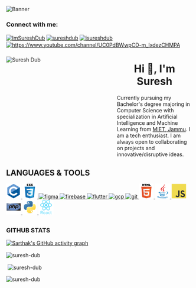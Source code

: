 ![Banner](https://res.cloudinary.com/superfolio/image/upload/v1620689979/68747470733a2f2f692e70696e696d672e636f6d2f6f726967696e616c732f63362f33332f63322f63363333633230656465383266306530636564376435373064626533613166332e676966_yjuh2s.gif)

<h3 align="left">Connect with me:</h3>

<p align="left">

 <a href="https://twitter.com/ImSureshdub" target="blank"><img align="center" src="https://cdn.jsdelivr.net/npm/simple-icons@3.0.1/icons/twitter.svg"     alt="ImSureshDub" height="30" width="40" /></a> 
<a href="https://www.linkedin.com/in/sureshdub/" target="blank"><img align="center" src="https://cdn.jsdelivr.net/npm/simple-icons@3.0.1/icons/linkedin.svg" alt="sureshdub" height="30" width="40" /></a>
<a href="https://instagram.com/isureshdub" target="blank"><img align="center" src="https://cdn.jsdelivr.net/npm/simple-icons@3.0.1/icons/instagram.svg" alt="isureshdub" height="30" width="40" /></a>
<a href="https://www.youtube.com/channel/UC0PdBWwpCD-m_lxdezCHMPA" target="blank"><img align="center" src="https://cdn.jsdelivr.net/npm/simple-icons@3.0.1/icons/youtube.svg" alt="https://www.youtube.com/channel/UC0PdBWwpCD-m_lxdezCHMPA" height="30" width="40" /></a>
<h5 align="left"> </h5>

</p>

<img align="left" width="300" height="300" alt="Suresh Dub" src="https://github.com/Suresh-Dub/suresh-dub/blob/main/pngtree-computer-hacker-image_2247730-removebg-preview.png"/>

<h1 align="center">Hi 👋, I'm Suresh </h1>

Currently pursuing my Bachelor's degree majoring in Computer Science with specialization in Artificial Intelligence and Machine Learning from [MIET, Jammu](https://www.mietjmu.in/). I am a tech enthusiast. I am always open to collaborating on projects and innovative/disruptive ideas.



## LANGUAGES & TOOLS

<p align="left"> <a href="https://www.cprogramming.com/" target="_blank" rel="noreferrer"> <img src="https://raw.githubusercontent.com/devicons/devicon/master/icons/c/c-original.svg" alt="c" width="40" height="40"/> </a> <a href="https://www.w3schools.com/css/" target="_blank" rel="noreferrer"> <img src="https://raw.githubusercontent.com/devicons/devicon/master/icons/css3/css3-original-wordmark.svg" alt="css3" width="40" height="40"/> </a> <a href="https://www.figma.com/" target="_blank" rel="noreferrer"> <img src="https://www.vectorlogo.zone/logos/figma/figma-icon.svg" alt="figma" width="40" height="40"/> </a> <a href="https://firebase.google.com/" target="_blank" rel="noreferrer"> <img src="https://www.vectorlogo.zone/logos/firebase/firebase-icon.svg" alt="firebase" width="40" height="40"/> </a> <a href="https://flutter.dev" target="_blank" rel="noreferrer"> <img src="https://www.vectorlogo.zone/logos/flutterio/flutterio-icon.svg" alt="flutter" width="40" height="40"/> </a> <a href="https://cloud.google.com" target="_blank" rel="noreferrer"> <img src="https://www.vectorlogo.zone/logos/google_cloud/google_cloud-icon.svg" alt="gcp" width="40" height="40"/> </a> <a href="https://git-scm.com/" target="_blank" rel="noreferrer"> <img src="https://www.vectorlogo.zone/logos/git-scm/git-scm-icon.svg" alt="git" width="40" height="40"/> </a> <a href="https://www.w3.org/html/" target="_blank" rel="noreferrer"> <img src="https://raw.githubusercontent.com/devicons/devicon/master/icons/html5/html5-original-wordmark.svg" alt="html5" width="40" height="40"/> </a> <a href="https://www.java.com" target="_blank" rel="noreferrer"> <img src="https://raw.githubusercontent.com/devicons/devicon/master/icons/java/java-original.svg" alt="java" width="40" height="40"/> </a> <a href="https://developer.mozilla.org/en-US/docs/Web/JavaScript" target="_blank" rel="noreferrer"> <img src="https://raw.githubusercontent.com/devicons/devicon/master/icons/javascript/javascript-original.svg" alt="javascript" width="40" height="40"/> </a> <a href="https://www.php.net" target="_blank" rel="noreferrer"> <img src="https://raw.githubusercontent.com/devicons/devicon/master/icons/php/php-original.svg" alt="php" width="40" height="40"/> </a> <a href="https://www.python.org" target="_blank" rel="noreferrer"> <img src="https://raw.githubusercontent.com/devicons/devicon/master/icons/python/python-original.svg" alt="python" width="40" height="40"/> </a> <a href="https://reactjs.org/" target="_blank" rel="noreferrer"> <img src="https://raw.githubusercontent.com/devicons/devicon/master/icons/react/react-original-wordmark.svg" alt="react" width="40" height="40"/> </a> </p>


<h2 align="center"></h2>


### GITHUB STATS

[![Sarthak's GitHub activity graph](https://activity-graph.herokuapp.com/graph?username=suresh-dub&&theme=xcode)](https://github.com/suresh-dub)

<p><img align="Center" src="https://github-readme-stats.vercel.app/api/top-langs?username=suresh-dub&show_icons=true&locale=en&layout=compact&theme=tokyonight" alt="suresh-dub" /></p>

<p>&nbsp;<img align="Center" src="https://github-readme-stats.vercel.app/api?username=suresh-dub&show_icons=true&locale=en&theme=tokyonight" alt="suresh-dub" /></p>

<p><img align="Center" src="https://github-readme-streak-stats.herokuapp.com/?user=suresh-dub&&theme=tokyonight" alt="suresh-dub" /></p>

